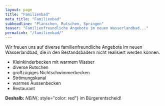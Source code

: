 ```yaml
---
layout: page
title: "Familienbad"
meta_title: "Familienbad"
subheadline: "Planschen, Rutschen, Springen"
teaser: "Familienfreundliche Angebote im neuen Wasserlandbad..."
permalink: "/familienbad/"
---
```


Wir freuen uns auf diverse familienfreundliche Angebote im neuen Wasserlandbad, die in den Bestandsbädern nicht realisiert werden können.

 * Kleinkinderbecken mit warmem Wasser
 * diverse Rutschen
 * großzügiges Nichtschwimmerbecken
 * Strömungskanal
 * warmes Aussenbecken
 * Restaurant

**Deshalb:** *NEIN*{: style="color: red"} im Bürgerentscheid!


